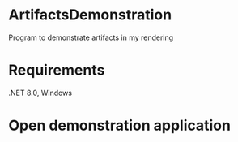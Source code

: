 # ArtifactsDemonstration
Program to demonstrate artifacts in my rendering

# Requirements
.NET 8.0, Windows

# Open demonstration application
